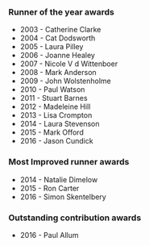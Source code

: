 ### Runner of the year awards

- 2003 - Catherine Clarke
- 2004 - Cat Dodsworth
- 2005 - Laura Pilley
- 2006 - Joanne Healey
- 2007 - Nicole V d Wittenboer
- 2008 - Mark Anderson
- 2009 - John Wolstenholme
- 2010 - Paul Watson
- 2011 - Stuart Barnes
- 2012 - Madeleine Hill
- 2013 - Lisa Crompton
- 2014 - Laura Stevenson
- 2015 - Mark Offord
- 2016 - Jason Cundick

### Most Improved runner awards

- 2014 - Natalie Dimelow
- 2015 - Ron Carter
- 2016 - Simon Skentelbery

### Outstanding contribution awards

- 2016 - Paul Allum
